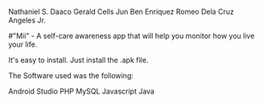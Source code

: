 Nathaniel S. Daaco
Gerald Cells
Jun Ben Enriquez
Romeo Dela Cruz Angeles Jr.


#"Mii" - A  self-care awareness app that will help you monitor how you live your life.

It's easy to install. Just install the .apk file.

The Software used was the following:

Android Studio
PHP
MySQL
Javascript
Java
